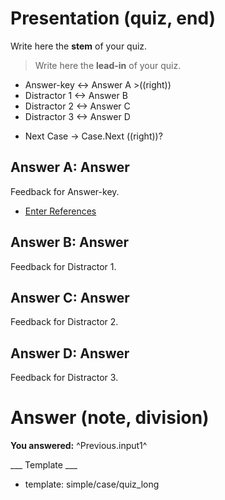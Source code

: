 # Presentation (quiz, end)

Write here the **stem** of your quiz.

> Write here the **lead-in** of your quiz.
+ Answer-key <-> Answer A >((right))
+ Distractor 1 <-> Answer B
+ Distractor 2 <-> Answer C
+ Distractor 3 <-> Answer D

* Next Case -> Case.Next ((right))?

## Answer A: Answer

Feedback for Answer-key.

* [Enter References](References)

## Answer B: Answer

Feedback for Distractor 1.

## Answer C: Answer

Feedback for Distractor 2.

## Answer D: Answer

Feedback for Distractor 3.

# Answer (note, division)

**You answered:** ^Previous.input1^

___ Template ___

* template: simple/case/quiz_long
